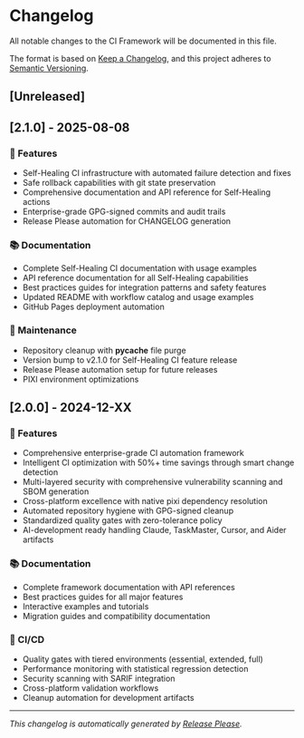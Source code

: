 # Changelog

All notable changes to the CI Framework will be documented in this file.

The format is based on [Keep a Changelog](https://keepachangelog.com/en/1.0.0/),
and this project adheres to [Semantic Versioning](https://semver.org/spec/v2.0.0.html).

## [Unreleased]

## [2.1.0] - 2025-08-08

### 🚀 Features

- Self-Healing CI infrastructure with automated failure detection and fixes
- Safe rollback capabilities with git state preservation
- Comprehensive documentation and API reference for Self-Healing actions
- Enterprise-grade GPG-signed commits and audit trails
- Release Please automation for CHANGELOG generation

### 📚 Documentation

- Complete Self-Healing CI documentation with usage examples
- API reference documentation for all Self-Healing capabilities
- Best practices guides for integration patterns and safety features
- Updated README with workflow catalog and usage examples
- GitHub Pages deployment automation

### 🔧 Maintenance

- Repository cleanup with __pycache__ file purge
- Version bump to v2.1.0 for Self-Healing CI feature release
- Release Please automation setup for future releases
- PIXI environment optimizations

## [2.0.0] - 2024-12-XX

### 🚀 Features

- Comprehensive enterprise-grade CI automation framework
- Intelligent CI optimization with 50%+ time savings through smart change detection
- Multi-layered security with comprehensive vulnerability scanning and SBOM generation
- Cross-platform excellence with native pixi dependency resolution
- Automated repository hygiene with GPG-signed cleanup
- Standardized quality gates with zero-tolerance policy
- AI-development ready handling Claude, TaskMaster, Cursor, and Aider artifacts

### 📚 Documentation

- Complete framework documentation with API references
- Best practices guides for all major features
- Interactive examples and tutorials
- Migration guides and compatibility documentation

### 👷 CI/CD

- Quality gates with tiered environments (essential, extended, full)
- Performance monitoring with statistical regression detection
- Security scanning with SARIF integration
- Cross-platform validation workflows
- Cleanup automation for development artifacts

---

*This changelog is automatically generated by [Release Please](https://github.com/googleapis/release-please).*